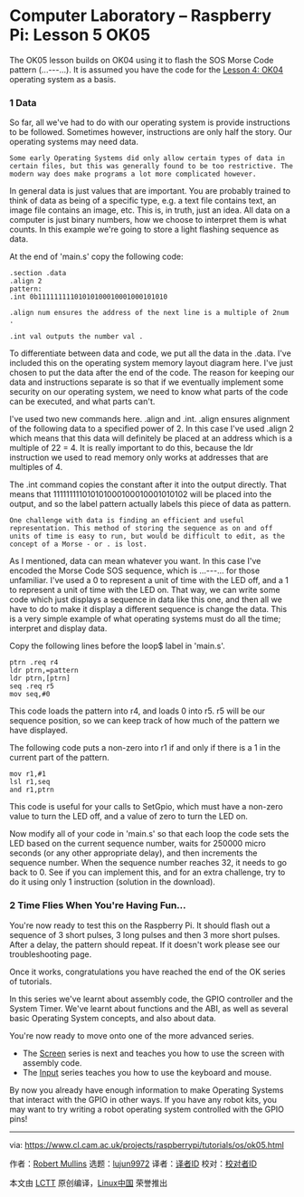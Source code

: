 [#]: collector: (lujun9972)
[#]: translator: ( )
[#]: reviewer: ( )
[#]: publisher: ( )
[#]: url: ( )
[#]: subject: (Computer Laboratory – Raspberry Pi: Lesson 5 OK05)
[#]: via: (https://www.cl.cam.ac.uk/projects/raspberrypi/tutorials/os/ok05.html)
[#]: author: (Robert Mullins http://www.cl.cam.ac.uk/~rdm34)

Computer Laboratory – Raspberry Pi: Lesson 5 OK05
======

The OK05 lesson builds on OK04 using it to flash the SOS Morse Code pattern (...---...). It is assumed you have the code for the [Lesson 4: OK04][1] operating system as a basis.

### 1 Data

So far, all we've had to do with our operating system is provide instructions to be followed. Sometimes however, instructions are only half the story. Our operating systems may need data.

```
Some early Operating Systems did only allow certain types of data in certain files, but this was generally found to be too restrictive. The modern way does make programs a lot more complicated however.
```

In general data is just values that are important. You are probably trained to think of data as being of a specific type, e.g. a text file contains text, an image file contains an image, etc. This is, in truth, just an idea. All data on a computer is just binary numbers, how we choose to interpret them is what counts. In this example we're going to store a light flashing sequence as data.

At the end of 'main.s' copy the following code:

```
.section .data
.align 2
pattern:
.int 0b11111111101010100010001000101010
```

```
.align num ensures the address of the next line is a multiple of 2num .

.int val outputs the number val .
```

To differentiate between data and code, we put all the data in the .data. I've included this on the operating system memory layout diagram here. I've just chosen to put the data after the end of the code. The reason for keeping our data and instructions separate is so that if we eventually implement some security on our operating system, we need to know what parts of the code can be executed, and what parts can't.

I've used two new commands here. .align and .int. .align ensures alignment of the following data to a specified power of 2. In this case I've used .align 2 which means that this data will definitely be placed at an address which is a multiple of 22 = 4. It is really important to do this, because the ldr instruction we used to read memory only works at addresses that are multiples of 4.

The .int command copies the constant after it into the output directly. That means that 111111111010101000100010001010102 will be placed into the output, and so the label pattern actually labels this piece of data as pattern.

```
One challenge with data is finding an efficient and useful representation. This method of storing the sequence as on and off units of time is easy to run, but would be difficult to edit, as the concept of a Morse - or . is lost.
```

As I mentioned, data can mean whatever you want. In this case I've encoded the Morse Code SOS sequence, which is ...---... for those unfamiliar. I've used a 0 to represent a unit of time with the LED off, and a 1 to represent a unit of time with the LED on. That way, we can write some code which just displays a sequence in data like this one, and then all we have to do to make it display a different sequence is change the data. This is a very simple example of what operating systems must do all the time; interpret and display data.

Copy the following lines before the loop$ label in 'main.s'.

```
ptrn .req r4
ldr ptrn,=pattern
ldr ptrn,[ptrn]
seq .req r5
mov seq,#0
```

This code loads the pattern into r4, and loads 0 into r5. r5 will be our sequence position, so we can keep track of how much of the pattern we have displayed.

The following code puts a non-zero into r1 if and only if there is a 1 in the current part of the pattern.

```
mov r1,#1
lsl r1,seq
and r1,ptrn
```

This code is useful for your calls to SetGpio, which must have a non-zero value to turn the LED off, and a value of zero to turn the LED on.

Now modify all of your code in 'main.s' so that each loop the code sets the LED based on the current sequence number, waits for 250000 micro seconds (or any other appropriate delay), and then increments the sequence number. When the sequence number reaches 32, it needs to go back to 0. See if you can implement this, and for an extra challenge, try to do it using only 1 instruction (solution in the download).

### 2 Time Flies When You're Having Fun...

You're now ready to test this on the Raspberry Pi. It should flash out a sequence of 3 short pulses, 3 long pulses and then 3 more short pulses. After a delay, the pattern should repeat. If it doesn't work please see our troubleshooting page.

Once it works, congratulations you have reached the end of the OK series of tutorials.

In this series we've learnt about assembly code, the GPIO controller and the System Timer. We've learnt about functions and the ABI, as well as several basic Operating System concepts, and also about data.

You're now ready to move onto one of the more advanced series.

  * The [Screen][2] series is next and teaches you how to use the screen with assembly code.
  * The [Input][3] series teaches you how to use the keyboard and mouse.



By now you already have enough information to make Operating Systems that interact with the GPIO in other ways. If you have any robot kits, you may want to try writing a robot operating system controlled with the GPIO pins!

--------------------------------------------------------------------------------

via: https://www.cl.cam.ac.uk/projects/raspberrypi/tutorials/os/ok05.html

作者：[Robert Mullins][a]
选题：[lujun9972][b]
译者：[译者ID](https://github.com/译者ID)
校对：[校对者ID](https://github.com/校对者ID)

本文由 [LCTT](https://github.com/LCTT/TranslateProject) 原创编译，[Linux中国](https://linux.cn/) 荣誉推出

[a]: http://www.cl.cam.ac.uk/~rdm34
[b]: https://github.com/lujun9972
[1]: https://www.cl.cam.ac.uk/projects/raspberrypi/tutorials/os/ok04.html
[2]: https://www.cl.cam.ac.uk/projects/raspberrypi/tutorials/os/screen01.html
[3]: https://www.cl.cam.ac.uk/projects/raspberrypi/tutorials/os/input01.html
